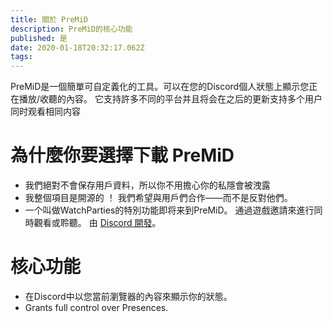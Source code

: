 ```yaml
---
title: 關於 PreMiD
description: PreMiD的核心功能
published: 是
date: 2020-01-18T20:32:17.062Z
tags:
---
```


PreMiD是一個簡單可自定義化的工具。可以在您的Discord個人狀態上顯示您正在播放/收聽的內容。 它支持許多不同的平台并且将会在之后的更新支持多个用户同时观看相同内容

# 為什麼你要選擇下載 PreMiD
- 我們絕對不會保存用戶資料，所以你不用擔心你的私隱會被洩露
- 我整個項目是開源的 ！ 我們希望與用戶們合作――而不是反對他們。
- 一个叫做WatchParties的特別功能即将来到PreMiD。 通過遊戲邀請來進行同時觀看或聆聽。 由 [Discord 開發](https://discordapp.com/)。

# 核心功能
- 在Discord中以您當前瀏覽器的內容來顯示你的狀態。
- Grants full control over Presences.
